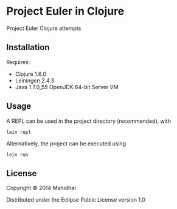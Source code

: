 # Project Euler in Clojure

Project Euler Clojure attempts

## Installation

Requires:

* Clojure 1.6.0
* Leiningen 2.4.3
* Java 1.7.0_55 OpenJDK 64-bit Server VM

## Usage

A REPL can be used in the project directory (recommended), with

```
lein repl
```

Alternatively, the project can be executed using

```
lein run
```

## License

Copyright © 2014 Mahidhar

Distributed under the Eclipse Public License version 1.0
